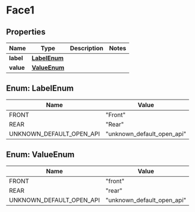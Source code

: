 

# Face1


## Properties

| Name | Type | Description | Notes |
|------------ | ------------- | ------------- | -------------|
|**label** | [**LabelEnum**](#LabelEnum) |  |  |
|**value** | [**ValueEnum**](#ValueEnum) |  |  |



## Enum: LabelEnum

| Name | Value |
|---- | -----|
| FRONT | &quot;Front&quot; |
| REAR | &quot;Rear&quot; |
| UNKNOWN_DEFAULT_OPEN_API | &quot;unknown_default_open_api&quot; |



## Enum: ValueEnum

| Name | Value |
|---- | -----|
| FRONT | &quot;front&quot; |
| REAR | &quot;rear&quot; |
| UNKNOWN_DEFAULT_OPEN_API | &quot;unknown_default_open_api&quot; |



